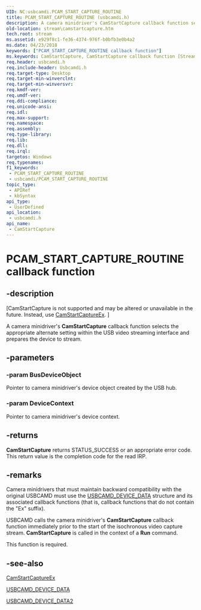 ```yaml
---
UID: NC:usbcamdi.PCAM_START_CAPTURE_ROUTINE
title: PCAM_START_CAPTURE_ROUTINE (usbcamdi.h)
description: A camera minidriver's CamStartCapture callback function selects the appropriate alternate setting within the USB video streaming interface and prepares the device to stream.
old-location: stream\camstartcapture.htm
tech.root: stream
ms.assetid: e929f8c1-fe36-4374-976f-b0bfb3e0b4a2
ms.date: 04/23/2018
keywords: ["PCAM_START_CAPTURE_ROUTINE callback function"]
ms.keywords: CamStartCapture, CamStartCapture callback function [Streaming Media Devices], PCAM_START_CAPTURE_ROUTINE, PCAM_START_CAPTURE_ROUTINE callback, stream.camstartcapture, usbcamdi/CamStartCapture, usbcmdpr_c4887b29-94a3-498f-ad6a-4f6a58bb8345.xml
req.header: usbcamdi.h
req.include-header: Usbcamdi.h
req.target-type: Desktop
req.target-min-winverclnt: 
req.target-min-winversvr: 
req.kmdf-ver: 
req.umdf-ver: 
req.ddi-compliance: 
req.unicode-ansi: 
req.idl: 
req.max-support: 
req.namespace: 
req.assembly: 
req.type-library: 
req.lib: 
req.dll: 
req.irql: 
targetos: Windows
req.typenames: 
f1_keywords:
 - PCAM_START_CAPTURE_ROUTINE
 - usbcamdi/PCAM_START_CAPTURE_ROUTINE
topic_type:
 - APIRef
 - kbSyntax
api_type:
 - UserDefined
api_location:
 - usbcamdi.h
api_name:
 - CamStartCapture
---
```


# PCAM_START_CAPTURE_ROUTINE callback function


## -description

<p class="CCE_Message">[CamStartCapture is not supported and may be altered or unavailable in the future. Instead, use <a href="/windows-hardware/drivers/ddi/usbcamdi/nc-usbcamdi-pcam_start_capture_routine_ex">CamStartCaptureEx</a>.
]

A camera minidriver's <b>CamStartCapture</b> callback function selects the appropriate alternate setting within the USB video streaming interface and prepares the device to stream.

## -parameters

### -param BusDeviceObject

Pointer to camera minidriver's device object created by the USB hub.

### -param DeviceContext

Pointer to camera minidriver's device context.

## -returns

<b>CamStartCapture</b> returns STATUS_SUCCESS or an appropriate error code. This return value is the completion code for the read IRP.

## -remarks

Camera minidrivers that must maintain backward compatibility with the original USBCAMD must use the <a href="/windows-hardware/drivers/ddi/usbcamdi/ns-usbcamdi-_usbcamd_device_data">USBCAMD_DEVICE_DATA</a> structure and its associated callback functions (that is, callback functions that do not contain the "Ex" suffix).

USBCAMD calls the camera minidriver's <b>CamStartCapture</b> callback function immediately prior to the start of the isochronous video capture stream. <b>CamStartCapture</b> is called in the context of a <b>Run</b> command.

This function is required.

## -see-also

<a href="/windows-hardware/drivers/ddi/usbcamdi/nc-usbcamdi-pcam_start_capture_routine_ex">CamStartCaptureEx</a>



<a href="/windows-hardware/drivers/ddi/usbcamdi/ns-usbcamdi-_usbcamd_device_data">USBCAMD_DEVICE_DATA</a>



<a href="/windows-hardware/drivers/ddi/usbcamdi/ns-usbcamdi-_usbcamd_device_data2">USBCAMD_DEVICE_DATA2</a>